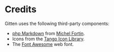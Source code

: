 Credits
=======

Gitten uses the following third-party components:

* [php Markdown](http://michelf.ca/projects/php-markdown/) from [Michel Fortin](http://michelf.ca/).
* Icons from the [Tango Icon Library](http://tango.freedesktop.org/Tango_Icon_Library).
* The [Font Awesome](http://fortawesome.github.io/Font-Awesome/) web font.